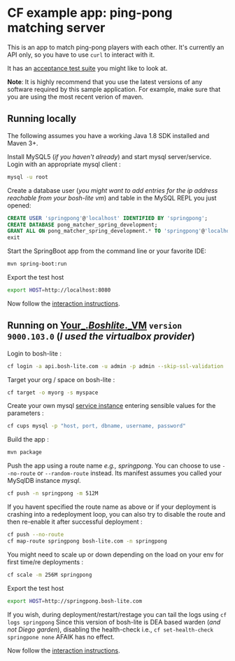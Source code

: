 # CF example app: ping-pong matching server

This is an app to match ping-pong players with each other. It's currently an
API only, so you have to use `curl` to interact with it.

It has an [acceptance test suite][acceptance-test] you might like to look at.

**Note**: It is highly recommend that you use the latest versions of any software required by this sample application. For example, make sure that you are using the most recent verion of maven.

## Running locally

The following assumes you have a working Java 1.8 SDK installed and Maven 3+.

Install MySQL5 (*if you haven't already*) and start mysql server/service. Login with an appropriate mysql client :

```bash
mysql -u root
```

Create a database user (*you might want to add entries for the ip address reachable from your bosh-lite vm*) and table in the MySQL REPL you just opened:

```sql
CREATE USER 'springpong'@'localhost' IDENTIFIED BY 'springpong';
CREATE DATABASE pong_matcher_spring_development;
GRANT ALL ON pong_matcher_spring_development.* TO 'springpong'@'localhost';
exit
```

Start the SpringBoot app from the command line or your favorite IDE:

```bash
mvn spring-boot:run
```

Export the test host

```bash
export HOST=http://localhost:8080
```

Now follow the [interaction instructions][interaction].

## Running on [Your_._Boshlite_._VM][bosh-lite] `version 9000.103.0` (*I used the virtualbox provider*)

Login to bosh-lite :
```bash
cf login -a api.bosh-lite.com -u admin -p admin --skip-ssl-validation
```

Target your org / space on bosh-lite :
```bash
cf target -o myorg -s myspace
```

Create your own mysql [service instance][cups] entering sensible values for the parameters :
```bash
cf cups mysql -p "host, port, dbname, username, password"
```

Build the app :
```bash
mvn package
```

Push the app using a route name *e.g., springpong*. You can choose to use `--no-route` or `--random-route` instead. Its manifest assumes you called your MySqlDB instance *mysql*.
```bash
cf push -n springpong -m 512M
```
If you havent specified the route name as above or if your deployment is crashing into a redeployment loop, you can also try to disable the route and then re-enable it after successful deployment :
```bash
cf push --no-route
cf map-route springpong bosh-lite.com -n springpong
```

You might need to scale up or down depending on the load on your env for first time/re deployments :
```bash
cf scale -m 256M springpong
```
Export the test host
```bash
export HOST=http://springpong.bosh-lite.com
```
If you wish, during deployment/restart/restage you can tail the logs using `cf logs springpong`
Since this version of bosh-lite is DEA based warden (*and not Diego garden*), disabling the health-check i.e., `cf set-health-check springpone none` AFAIK has no effect.


Now follow the [interaction instructions][interaction].

[bosh-lite]:https://github.com/cloudfoundry/bosh-lite
[cups]:http://docs.cloudfoundry.org/devguide/services/user-provided.html#create
[acceptance-test]:https://github.com/cloudfoundry-samples/pong_matcher_acceptance
[interaction]:https://github.com/cloudfoundry-samples/pong_matcher_grails#interaction-instructions
